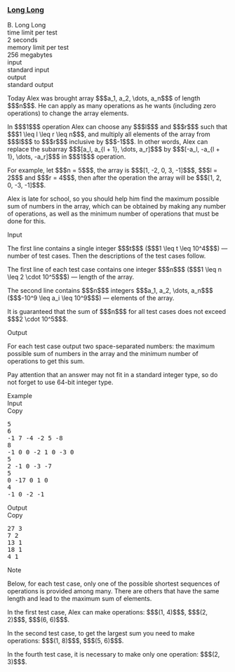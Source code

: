 <h3><a href="https://codeforces.com/contest/1843/problem/B" target="_blank" rel="noopener noreferrer">Long Long</a></h3>

<div class="header"><div class="title">B. Long Long</div><div class="time-limit"><div class="property-title">time limit per test</div>2 seconds</div><div class="memory-limit"><div class="property-title">memory limit per test</div>256 megabytes</div><div class="input-file input-standard"><div class="property-title">input</div>standard input</div><div class="output-file output-standard"><div class="property-title">output</div>standard output</div></div><div><p>Today Alex was brought array $$$a_1, a_2, \dots, a_n$$$ of length $$$n$$$. He can apply as many operations as he wants (including zero operations) to change the array elements.</p><p>In $$$1$$$ operation Alex can choose any $$$l$$$ and $$$r$$$ such that $$$1 \leq l \leq r \leq n$$$, and multiply all elements of the array from $$$l$$$ to $$$r$$$ inclusive by $$$-1$$$. In other words, Alex can replace the subarray $$$[a_l, a_{l + 1}, \dots, a_r]$$$ by $$$[-a_l, -a_{l + 1}, \dots, -a_r]$$$ in $$$1$$$ operation.</p><p>For example, let $$$n = 5$$$, the array is $$$[1, -2, 0, 3, -1]$$$, $$$l = 2$$$ and $$$r = 4$$$, then after the operation the array will be $$$[1, 2, 0, -3, -1]$$$.</p><p>Alex is late for school, so you should help him find the maximum possible sum of numbers in the array, which can be obtained by making any number of operations, as well as the minimum number of operations that must be done for this.</p></div><div class="input-specification"><div class="section-title">Input</div><p>The first line contains a single integer $$$t$$$ ($$$1 \leq t \leq 10^4$$$) — number of test cases. Then the descriptions of the test cases follow.</p><p>The first line of each test case contains one integer $$$n$$$ ($$$1 \leq n \leq 2 \cdot 10^5$$$) — length of the array.</p><p>The second line contains $$$n$$$ integers $$$a_1, a_2, \dots, a_n$$$ ($$$-10^9 \leq a_i \leq 10^9$$$) — elements of the array.</p><p>It is guaranteed that the sum of $$$n$$$ for all test cases does not exceed $$$2 \cdot 10^5$$$.</p></div><div class="output-specification"><div class="section-title">Output</div><p>For each test case output two space-separated numbers: the maximum possible sum of numbers in the array and the minimum number of operations to get this sum.</p><p>Pay attention that an answer may not fit in a standard integer type, so do not forget to use 64-bit integer type.</p></div><div class="sample-tests"><div class="section-title">Example</div><div class="sample-test"><div class="input"><div class="title">Input<div title="Copy" data-clipboard-target="#id0030575214887836866" id="id005801430635591972" class="input-output-copier">Copy</div></div><pre id="id0030575214887836866"><div class="test-example-line test-example-line-even test-example-line-0">5</div><div class="test-example-line test-example-line-odd test-example-line-1">6</div><div class="test-example-line test-example-line-odd test-example-line-1">-1 7 -4 -2 5 -8</div><div class="test-example-line test-example-line-even test-example-line-2">8</div><div class="test-example-line test-example-line-even test-example-line-2">-1 0 0 -2 1 0 -3 0</div><div class="test-example-line test-example-line-odd test-example-line-3">5</div><div class="test-example-line test-example-line-odd test-example-line-3">2 -1 0 -3 -7</div><div class="test-example-line test-example-line-even test-example-line-4">5</div><div class="test-example-line test-example-line-even test-example-line-4">0 -17 0 1 0</div><div class="test-example-line test-example-line-odd test-example-line-5">4</div><div class="test-example-line test-example-line-odd test-example-line-5">-1 0 -2 -1</div></pre></div><div class="output"><div class="title">Output<div title="Copy" data-clipboard-target="#id005291527946090422" id="id008300972913630713" class="input-output-copier">Copy</div></div><pre id="id005291527946090422">27 3
7 2
13 1
18 1
4 1
</pre></div></div></div><div class="note"><div class="section-title">Note</div><p>Below, for each test case, only one of the possible shortest sequences of operations is provided among many. There are others that have the same length and lead to the maximum sum of elements.</p><p>In the first test case, Alex can make operations: $$$(1, 4)$$$, $$$(2, 2)$$$, $$$(6, 6)$$$.</p><p>In the second test case, to get the largest sum you need to make operations: $$$(1, 8)$$$, $$$(5, 6)$$$.</p><p>In the fourth test case, it is necessary to make only one operation: $$$(2, 3)$$$.</p></div>